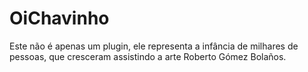 OiChavinho
==========

Este não é apenas um plugin, ele representa a infância de milhares de pessoas, que cresceram assistindo a arte Roberto Gómez Bolaños.
